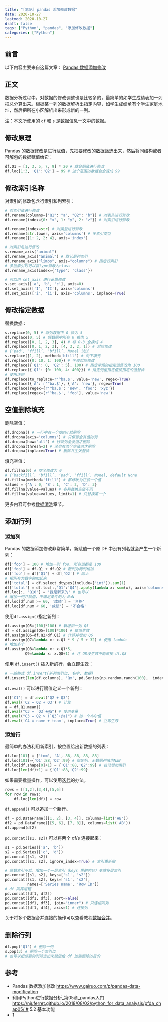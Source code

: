 ```yaml
---
title: "[笔记] pandas 添加修改数据"
date: 2020-10-27
lastmod: 2020-10-27
draft: false
tags: ["Python", "pandas", "添加修改数据"]
categories: ["Python"]
---
```


## 前言

以下内容主要来自这篇文章： [Pandas 数据添加修改]( https://www.gairuo.com/p/pandas-data-modification)

## 正文

数据分析过程中，对数据的修改调整也是比较多的，最简单的如学生成绩表加一列把总分算出来。根据某一列的数据解析出指定内容，如学生成绩单有个学生家庭地址，然后把所在小区解析出来形成新的一列。

注：本文所使用的 `df` 和 `s` 是[数据信息](https://www.gairuo.com/p/pandas-data-info)一文中的数据。

## 修改原理

Pandas 的数据修改是进行赋值，先把要修改的[数据筛选](https://www.gairuo.com/p/pandas-selecting-data)出来，然后将同结构或者可解包的数据赋值给它：

```python
df.Q1 = [1, 3, 5, 7, 9] * 20 # 就会把值进行修改
df.loc[1:3, 'Q1':'Q2'] = 99 # 这个范围的数据会全变成 99
```

## 修改索引名称

对索引的修改包含行索引和列索引：

```python
# 对索引值进行修改
df.rename(columns={"Q1": "a", "Q2": "b"}) # 对表头进行修改
df.rename(index={0: "x", 1: "y", 2: "z"}) # 对索引进行修改

df.rename(index=str) # 对类型进行修改
df.rename(str.lower, axis='columns') # 传索引类型
df.rename({1: 2, 2: 4}, axis='index')

# 对索引名进行修改
s.rename_axis("animal")
df.rename_axis("animal") # 默认是列索引
df.rename_axis("limbs", axis="columns") # 指定行索引
# 多层索引时可以将type修改为class
df.rename_axis(index={'type': 'class'})

# 可以用 set_axis 进行设置修改
s.set_axis(['a', 'b', 'c'], axis=0)
df.set_axis(['I', 'II'], axis='columns')
df.set_axis(['i', 'ii'], axis='columns', inplace=True)
```

## 修改指定数据

替换数据：

```python
s.replace(0, 5) # 将列数据中 0 换为 5
df.replace(0, 5) # 将数据中所有 0 换为 5
df.replace([0, 1, 2, 3], 4) # 将 0-3 全换成 4
df.replace([0, 1, 2, 3], [4, 3, 2, 1]) # 对应修改
# {‘pad’, ‘ffill’, ‘bfill’, None} 试试
s.replace([1, 2], method='bfill') # 向下填充
df.replace({0: 10, 1: 100}) # 字典对应修改
df.replace({'Q1': 0, 'Q2': 5}, 100) # 指定字段的指定值修改为 100
df.replace({'Q1': {0: 100, 4: 400}}) # 指定列里指定值按指定的值替换
# 使用正则
df.replace(to_replace=r'^ba.$', value='new', regex=True)
df.replace({'A': r'^ba.$'}, {'A': 'new'}, regex=True)
df.replace(regex={r'^ba.$': 'new', 'foo': 'xyz'})
df.replace(regex=[r'^ba.$', 'foo'], value='new')
```

## 空值删除填充

删除空值：

```python
df.dropna() # 一行中有一个空NaT就删除
df.dropna(axis='columns') # 只保留全有值的列
df.dropna(how='all') # 行或列全没值才删除
df.dropna(thresh=2) # 至少有两个空值时才删除
df.dropna(inplace=True) # 删除并生效替换
```

填充空值：

```python
df.fillna(0) # 空全修改为 0
# {‘backfill’, ‘bfill’, ‘pad’, ‘ffill’, None}, default None
df.fillna(method='ffill') # 都修改为它前一个值
values = {'A': 0, 'B': 1, 'C': 2, 'D': 3}
df.fillna(value=values) # 各列替换空值不同
df.fillna(value=values, limit=1) # 只替换第一个
```

更多内容可参考[数据清洗](https://www.gairuo.com/p/pandas-data-cleaning)章节。

## 添加行列

### 添加列

Pandas 的数据添加修改非常简单，新赋值一个原 DF 中没有列名就会产生一个新列：

```python
df['foo'] = 100 # 增加一列 foo, 所有值都是 100
df['foo'] = df.Q1 + df.Q2 # 新列为两列相加
df['foo'] = df['Q1'] + df['Q2'] # 同上
# 把所有为数字的加起来
df['total'] = df.select_dtypes(include=['int']).sum(1)
df['total'] = df.loc[:,'Q1':'Q4'].apply(lambda x: sum(x), axis='columns')
df.loc[:, 'Q10'] = '我是新来的' # 也可以
# 增加一列并赋值，不满足条件的为 NaN
df.loc[df.num >= 60, '成绩'] = '合格'
df.loc[df.num < 60, '成绩'] = '不合格'
```

使用`df.assign()`指定新列：

```python
df.assign(Q5=[100]*100) # 新增加一列 Q5
df = df.assign(Q5=[100]*100) # 赋值生效
df.assign(Q6=df.Q2/df.Q1) # 计算并增加 Q6
df.assign(Q7=lambda x: x.Q1 * 9 / 5 + 32) # 使用 lambda
# 增加多个
df.assign(Q8=lambda x: x.Q1*5,
         Q9=lambda x: x.Q8+1) # 注 Q8没生效不能直接 df.Q8
```

使用 `df.insert()` 插入新的行，会立即生效：

```python
# 一般格式 df.insert(新列索引位, 名字, 数据)
df.insert(len(df.columns), 'Qx', pd.Series(np.random.randn(100),  index=df.index))
```

`df.eval()` 可以进行赋值定义一个新列：

```python
df['C1'] = df.eval('Q2 + Q3')
df.eval('C2 = Q2 + Q3') # 计算
a = df.Q1.mean()
df.eval("C3 = `Q3`+@a") # 使用变量
df.eval("C3 = Q2 > (`Q3`+@a)") # 加一个布尔值
df.eval('C4 = name + team', inplace=True) # 立即生效
```

### 添加行

最简单的办法利用新索引，按位置给出新数据的列表：

```python
df.loc[101] = ['tom', 'A', 88, 88, 88, 88]
df.loc[101]={'Q1':88,'Q2':99} # 指定列，无数据列值为NaN
df.loc[df.shape[0]+1] = {'Q1':88,'Q2':99} # 自动增加索引
df.loc[len(df)+1] = {'Q1':88,'Q2':99}
```

如果需要批量操作，可以使用[迭代](https://www.gairuo.com/p/pandas-data-iteration)的办法。

```python
rows = [[1,2],[3,4],[5,6]]
for row in rows:
    df.loc[len(df)] = row
```

`df.append()` 可以追加一个新行。

```python
df = pd.DataFrame([[1, 2], [3, 4]], columns=list('AB'))
df2 = pd.DataFrame([[5, 6], [7, 8]], columns=list('AB'))
df.append(df2)
```

`pd.concat([s1, s2])` 可以将两个 df/s 连接起来：

```python
s1 = pd.Series(['a', 'b'])
s2 = pd.Series(['c', 'd'])
pd.concat([s1, s2])
pd.concat([s1, s2], ignore_index=True) # 索引重新编

# 原数索引不就，增加一个一层索引（keys 里的内容）变成多层索引
pd.concat([s1, s2], keys=['s1', 's2'])
pd.concat([s1, s2], keys=['s1', 's2'],
          names=['Series name', 'Row ID'])
# df 同样道理
pd.concat([df1, df2])
pd.concat([df1, df3], sort=False)
pd.concat([df1, df3], join="inner") # 只连相同列
pd.concat([df1, df4], axis=1) # 连接列
```

关于将多个数据合并连接的操作可以查看教程[数据合并](https://www.gairuo.com/p/pandas-merging)。

## 删除行列

```python
df.pop('Q1') # 删除一列
s.pop(3) # 删除一个索引位
# 也可以把想要的列筛选出来赋值给 df 达到删除的目的
```

## 参考

- Pandas 数据添加修改 https://www.gairuo.com/p/pandas-data-modification
- 利用Python进行数据分析_第05章_pandas入门 https://njuferret.github.io/2018/08/02/python_for_data_analysis/pfda_chap05/ # 5.2 基本功能
- 1